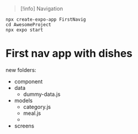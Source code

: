 
>[!info] Navigation
> 



```
npx create-expo-app FirstNavig
cd AwesomeProject  
npx expo start
```

# First nav app with dishes
new folders: 
- component
- data
	- dummy-data.js
- models
	- category.js
	- meal.js
	- 
- screens









